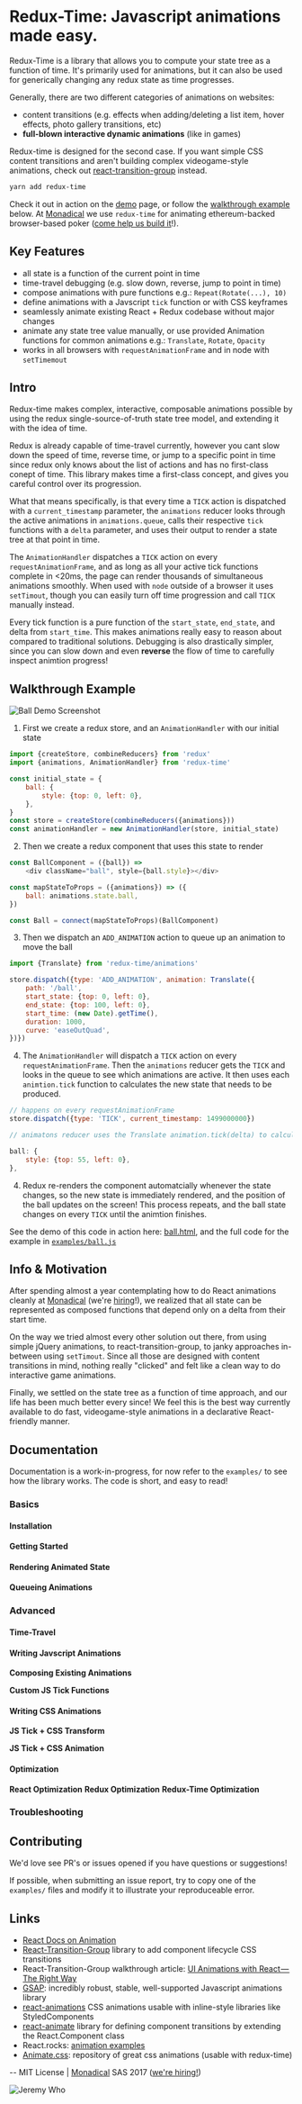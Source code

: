 # Redux-Time: Javascript animations made easy.

Redux-Time is a library that allows you to compute your state tree as a function of time.  It's primarily used for animations, but it can also be used for generically changing any redux state as time progresses.

Generally, there are two different categories of animations on websites:

 - content transitions (e.g. effects when adding/deleting a list item, hover effects, photo gallery transitions, etc)
 - **full-blown interactive dynamic animations** (like in games)

Redux-time is designed for the second case.  If you want simple CSS content transitions and aren't building complex videogame-style animations, check out [react-transition-group](https://facebook.github.io/react/docs/animation.html) instead.

```bash
yarn add redux-time
```
Check it out in action on the [demo](https://monadical-sas.github.io/redux-time/examples/demo.html) page, or follow the [walkthrough example](#walkthrough-example) below.  At [Monadical](https://monadical.com) we use `redux-time` for animating ethereum-backed browser-based poker ([come help us build it](https://monadical.com/apply)!).

## Key Features

- all state is a function of the current point in time
- time-travel debugging (e.g. slow down, reverse, jump to point in time)
- compose animations with pure functions e.g.: `Repeat(Rotate(...), 10)`
- define animations with a Javscript `tick` function or with CSS keyframes
- seamlessly animate existing React + Redux codebase without major changes
- animate any state tree value manually, or use provided Animation functions for common animations e.g.: `Translate`, `Rotate`, `Opacity`
- works in all browsers with `requestAnimationFrame` and in node with `setTimemout`

## Intro

Redux-time makes complex, interactive, composable animations possible by using the redux single-source-of-truth state tree model, and extending it with the idea of time.

Redux is already capable of time-travel currently, however you cant slow down the speed of time, reverse time, or jump to a specific point in time since redux only knows about the list of actions and has no first-class conept of time.  This library makes time a first-class concept, and gives you careful control over its progression.

What that means specifically, is that every time a `TICK` action is dispatched with a `current_timestamp` parameter, the `animations` reducer looks through the active animations in `animations.queue`, calls their respective `tick` functions with a `delta` parameter, and uses their output to render a state tree at that point in time.

The `AnimationHandler` dispatches a `TICK` action on every `requestAnimationFrame`, and as long as all your active tick functions complete in <20ms, the page can render thousands of simultaneous animations smoothly.  When used with `node` outside of a browser it uses `setTimout`, though you can easily turn off time progression and call `TICK` manually instead.

Every tick function is a pure function of the `start_state`, `end_state`, and delta from `start_time`.  This makes animations really easy to reason about compared to traditional solutions.  Debugging is also drastically simpler, since you can slow down and even **reverse** the flow of time to carefully inspect animtion progress!

## Walkthrough Example

![Ball Demo Screenshot](examples/ball_screenshot.png)

1. First we create a redux store, and an `AnimationHandler` with our initial state
```javascript
import {createStore, combineReducers} from 'redux'
import {animations, AnimationHandler} from 'redux-time'

const initial_state = {
    ball: {
        style: {top: 0, left: 0},
    },
}
const store = createStore(combineReducers({animations}))
const animationHandler = new AnimationHandler(store, initial_state)
```

2. Then we create a redux component that uses this state to render
```javascript
const BallComponent = ({ball}) =>
    <div className="ball", style={ball.style}></div>

const mapStateToProps = ({animations}) => ({
    ball: animations.state.ball,
})

const Ball = connect(mapStateToProps)(BallComponent)
```

3. Then we dispatch an `ADD_ANIMATION` action to queue up an animation to move the ball
```javascript
import {Translate} from 'redux-time/animations'

store.dispatch({type: 'ADD_ANIMATION', animation: Translate({
    path: '/ball',
    start_state: {top: 0, left: 0},
    end_state: {top: 100, left: 0},
    start_time: (new Date).getTime(),
    duration: 1000,
    curve: 'easeOutQuad',
})})
```

4. The `AnimationHandler` will dispatch a `TICK` action on every `requestAnimationFrame`.  Then the `animations` reducer gets the `TICK` and looks in the queue to see which animations are active.  It then uses each `animtion.tick` function to calculates the new state that needs to be produced.
```javascript
// happens on every requestAnimationFrame
store.dispatch({type: 'TICK', current_timestamp: 1499000000})

// animatons reducer uses the Translate animation.tick(delta) to calculate its animated state, e.g.:

ball: {
    style: {top: 55, left: 0},
},
```

4. Redux re-renders the component automatcially whenever the state changes, so the new state is immediately rendered, and the position of the ball updates on the screen!  This process repeats, and the ball state changes on every `TICK` until the animtion finishes.

See the demo of this code in action here: [ball.html](https://monadical-sas.github.io/redux-time/examples/ball.html), and the full code for the example in [`examples/ball.js`](https://github.com/Monadical-SaS/redux-time/blob/master/examples/ball.js)

## Info & Motivation

After spending almost a year contemplating how to do React animations cleanly at [Monadical](https://monadical.com) (we're [hiring](https://monadical.com/apply)!), we realized that all state can be represented as composed functions that depend only on a delta from their start time.

On the way we tried almost every other solution out there, from using simple jQuery animations, to react-transition-group, to janky approaches in-between using `setTimout`.  Since all those are designed with content transitions in mind, nothing really "clicked" and felt like a clean way to do interactive game animations.

Finally, we settled on the state tree as a function of time approach, and our life has been much better every since!  We feel this is the best way currently available to do fast, videogame-style animations in a declarative React-friendly manner.

## Documentation

Documentation is a work-in-progress, for now refer to the `examples/` to see how the library works.  The code is short, and easy to read!

### Basics

#### Installation

#### Getting Started

#### Rendering Animated State

#### Queueing Animations

### Advanced

#### Time-Travel

#### Writing Javscript Animations

**Composing Existing Animations**

**Custom JS Tick Functions**

#### Writing CSS Animations

**JS Tick + CSS Transform**

**JS Tick + CSS Animation**

#### Optimization

**React Optimization**
**Redux Optimization**
**Redux-Time Optimization**

### Troubleshooting

## Contributing

We'd love see PR's or issues opened if you have questions or suggestions!

If possible, when submitting an issue report, try to copy one of the `examples/` files and modify it to illustrate your reproduceable error.

## Links

- [React Docs on Animation](https://facebook.github.io/react/docs/animation.html)
- [React-Transition-Group](https://github.com/reactjs/react-transition-group/tree/v1-stable) library to add component lifecycle CSS transitions
- React-Transition-Group walkthrough article:  [UI Animations with React — The Right Way](https://medium.com/@joethedave/achieving-ui-animations-with-react-the-right-way-562fa8a91935)
- [GSAP](https://greensock.com/gsap): incredibly robust, stable, well-supported Javascript animations library
- [react-animations](https://github.com/FormidableLabs/react-animations) CSS animations usable with inline-style libraries like StyledComponents
- [react-animate](https://www.npmjs.com/package/react-animate) library for defining component transitions by extending the React.Component class
- React.rocks: [animation examples](https://react.rocks/tag/Animation)
- [Animate.css](https://github.com/daneden/animate.css/blob/master/animate.css): repository of great css animations (usable with redux-time)

--
MIT License | [Monadical](https://monadical.com) SAS 2017 ([we're hiring!](https://monadical.com/apply))

![Jeremy Who](static/jeremy.png)
